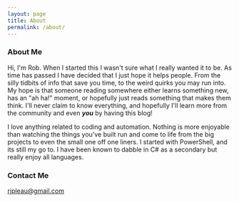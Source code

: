 ```yaml
---
layout: page
title: About
permalink: /about/
---
```


### About Me

Hi, I'm Rob.  When I started this I wasn't sure what I really wanted it to be.  As time has passed I have decided that I just hope it helps people.  From the silly tidbits of info that save you time, to the weird quirks you may run into.  My hope is that someone reading somewhere either learns something new, has an "ah ha!" moment, or hopefully just reads something that makes them think.  I'll never claim to know everything, and hopefully I'll learn more from the community and even ***you*** by having this blog!

I love anything related to coding and automation.  Nothing is more enjoyable than watching the things you've built run and come to life from the big projects to even the small one off one liners.  I started with PowerShell, and its still my go to.  I have been known to dabble in C# as a secondary but really enjoy all languages.

### Contact Me

[rjpleau@gmail.com](mailto:rjpleau@gmail.com)